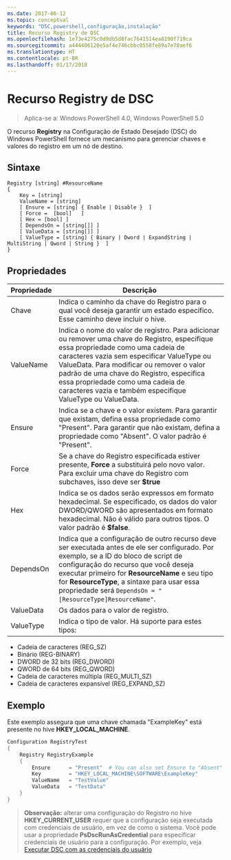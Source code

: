 ```yaml
---
ms.date: 2017-06-12
ms.topic: conceptual
keywords: "DSC,powershell,configuração,instalação"
title: Recurso Registry de DSC
ms.openlocfilehash: 1e73e4275c0d9db5d8fac7641514ea8190f719ca
ms.sourcegitcommit: a444406120e5af4e746cbbc0558fe89a7e78aef6
ms.translationtype: HT
ms.contentlocale: pt-BR
ms.lasthandoff: 01/17/2018
---
```

# <a name="dsc-registry-resource"></a>Recurso Registry de DSC

> Aplica-se a: Windows PowerShell 4.0, Windows PowerShell 5.0

O recurso **Registry** na Configuração de Estado Desejado (DSC) do Windows PowerShell fornece um mecanismo para gerenciar chaves e valores do registro em um nó de destino.

## <a name="syntax"></a>Sintaxe

```
Registry [string] #ResourceName
{
    Key = [string]
    ValueName = [string]
    [ Ensure = [string] { Enable | Disable }  ]
    [ Force =  [bool]   ]
    [ Hex = [bool] ]
    [ DependsOn = [string[]] ]
    [ ValueData = [string[]] ]
    [ ValueType = [string] { Binary | Dword | ExpandString | MultiString | Qword | String }  ]
}
```

## <a name="properties"></a>Propriedades
|  Propriedade  |  Descrição   | 
|---|---| 
| Chave| Indica o caminho da chave do Registro para o qual você deseja garantir um estado específico. Esse caminho deve incluir o hive.| 
| ValueName| Indica o nome do valor de registro. Para adicionar ou remover uma chave do Registro, especifique essa propriedade como uma cadeia de caracteres vazia sem especificar ValueType ou ValueData. Para modificar ou remover o valor padrão de uma chave do Registro, especifica essa propriedade como uma cadeia de caracteres vazia e também especifique ValueType ou ValueData.| 
| Ensure| Indica se a chave e o valor existem. Para garantir que existam, defina essa propriedade como "Present". Para garantir que não existam, defina a propriedade como "Absent". O valor padrão é "Present".| 
| Force| Se a chave do Registro especificada estiver presente, __Force__ a substituirá pelo novo valor. Para excluir uma chave do Registro com subchaves, isso deve ser __$true__| 
| Hex| Indica se os dados serão expressos em formato hexadecimal. Se especificado, os dados do valor DWORD/QWORD são apresentados em formato hexadecimal. Não é válido para outros tipos. O valor padrão é __$false__.| 
| DependsOn| Indica que a configuração de outro recurso deve ser executada antes de ele ser configurado. Por exemplo, se a ID do bloco de script de configuração do recurso que você deseja executar primeiro for __ResourceName__ e seu tipo for __ResourceType__, a sintaxe para usar essa propriedade será `DependsOn = "[ResourceType]ResourceName"`.| 
| ValueData| Os dados para o valor de registro.| 
| ValueType| Indica o tipo de valor. Há suporte para estes tipos: 
<ul><li>Cadeia de caracteres (REG_SZ)</li>


<li>Binário (REG-BINARY)</li>


<li>DWORD de 32 bits (REG_DWORD)</li>


<li>QWORD de 64 bits (REG_QWORD)</li>


<li>Cadeia de caracteres múltipla (REG_MULTI_SZ)</li>


<li>Cadeia de caracteres expansível (REG_EXPAND_SZ)</li></ul>

## <a name="example"></a>Exemplo
Este exemplo assegura que uma chave chamada "ExampleKey" está presente no hive **HKEY\_LOCAL\_MACHINE**.
```powershell
Configuration RegistryTest
{
    Registry RegistryExample
    {
        Ensure      = "Present"  # You can also set Ensure to "Absent"
        Key         = "HKEY_LOCAL_MACHINE\SOFTWARE\ExampleKey"
        ValueName   = "TestValue"
        ValueData   = "TestData"
    }
}
```

>**Observação:** alterar uma configuração do Registro no hive **HKEY\_CURRENT\_USER** requer que a configuração seja executada com credenciais de usuário, em vez de como o sistema.
>Você pode usar a propriedade **PsDscRunAsCredential** para especificar credenciais de usuário para a configuração. Por exemplo, veja [Executar DSC com as credenciais do usuário](runAsUser.md)




